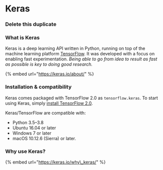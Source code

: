 # Keras

### Delete this duplicate
### What is Keras

 Keras is a deep learning API written in Python, running on top of the machine learning platform [TensorFlow](https://github.com/tensorflow/tensorflow). It was developed with a focus on enabling fast experimentation. _Being able to go from idea to result as fast as possible is key to doing good research._

{% embed url="https://keras.io/about/" %}

### Installation & compatibility <a id="installation-amp-compatibility"></a>

Keras comes packaged with TensorFlow 2.0 as `tensorflow.keras`. To start using Keras, simply [install TensorFlow 2.0](https://www.tensorflow.org/install).

Keras/TensorFlow are compatible with:

* Python 3.5–3.8
* Ubuntu 16.04 or later
* Windows 7 or later
* macOS 10.12.6 \(Sierra\) or later.

### Why use Keras?

{% embed url="https://keras.io/why\_keras/" %}



